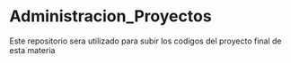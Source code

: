 # Administracion_Proyectos
Este repositorio sera utilizado para subir los codigos del proyecto final de esta materia
